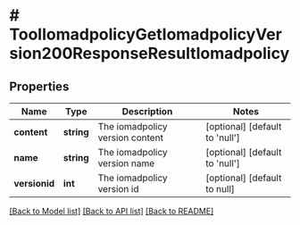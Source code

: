 # # ToolIomadpolicyGetIomadpolicyVersion200ResponseResultIomadpolicy

## Properties

Name | Type | Description | Notes
------------ | ------------- | ------------- | -------------
**content** | **string** | The iomadpolicy version content | [optional] [default to 'null']
**name** | **string** | The iomadpolicy version name | [optional] [default to 'null']
**versionid** | **int** | The iomadpolicy version id | [optional] [default to null]

[[Back to Model list]](../../README.md#models) [[Back to API list]](../../README.md#endpoints) [[Back to README]](../../README.md)
